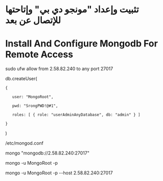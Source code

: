 # تثبيت وإعداد "مونجو دي بي" وإتاحتها للإتصال عن بعد
# Install And Configure Mongodb For Remote Access


sudo ufw allow from 2.58.82.240 to any port 27017

db.createUser(

    {

       user: "MongoRoot",

       pwd: "SrongPWD!@#1",

       roles: [ { role: "userAdminAnyDatabase", db: "admin" } ]

    }
    
)

/etc/mongod.conf

mongo "mongodb://2.58.82.240:27017"

mongo -u MongoRoot -p

mongo -u MongoRoot -p --host 2.58.82.240:27017
